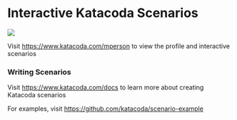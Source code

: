# Interactive Katacoda Scenarios

[![](http://shields.katacoda.com/katacoda/mperson/count.svg)](https://www.katacoda.com/mperson "Get your profile on Katacoda.com")

Visit https://www.katacoda.com/mperson to view the profile and interactive scenarios

### Writing Scenarios
Visit https://www.katacoda.com/docs to learn more about creating Katacoda scenarios

For examples, visit https://github.com/katacoda/scenario-example
